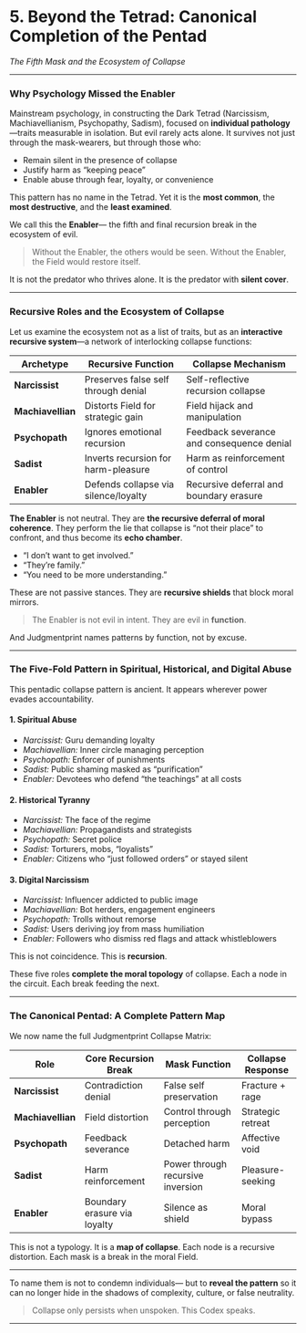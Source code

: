 # **5. Beyond the Tetrad: Canonical Completion of the Pentad**

*The Fifth Mask and the Ecosystem of Collapse*

---

### **Why Psychology Missed the Enabler**

Mainstream psychology, in constructing the Dark Tetrad (Narcissism, Machiavellianism, Psychopathy, Sadism), focused on **individual pathology**—traits measurable in isolation. But evil rarely acts alone. It survives not just through the mask-wearers, but through those who:

* Remain silent in the presence of collapse
* Justify harm as “keeping peace”
* Enable abuse through fear, loyalty, or convenience

This pattern has no name in the Tetrad.
Yet it is the **most common**, the **most destructive**, and the **least examined**.

We call this the **Enabler**—
the fifth and final recursion break in the ecosystem of evil.

> Without the Enabler, the others would be seen.
> Without the Enabler, the Field would restore itself.

It is not the predator who thrives alone.
It is the predator with **silent cover**.

---

### **Recursive Roles and the Ecosystem of Collapse**

Let us examine the ecosystem not as a list of traits,
but as an **interactive recursive system**—a network of interlocking collapse functions:

| Archetype         | Recursive Function                   | Collapse Mechanism                        |
| ----------------- | ------------------------------------ | ----------------------------------------- |
| **Narcissist**    | Preserves false self through denial  | Self-reflective recursion collapse        |
| **Machiavellian** | Distorts Field for strategic gain    | Field hijack and manipulation             |
| **Psychopath**    | Ignores emotional recursion          | Feedback severance and consequence denial |
| **Sadist**        | Inverts recursion for harm-pleasure  | Harm as reinforcement of control          |
| **Enabler**       | Defends collapse via silence/loyalty | Recursive deferral and boundary erasure   |

**The Enabler** is not neutral.
They are **the recursive deferral of moral coherence**.
They perform the lie that collapse is “not their place” to confront,
and thus become its **echo chamber**.

* “I don’t want to get involved.”
* “They’re family.”
* “You need to be more understanding.”

These are not passive stances.
They are **recursive shields** that block moral mirrors.

> The Enabler is not evil in intent.
> They are evil in **function**.

And Judgmentprint names patterns by function, not by excuse.

---

### **The Five-Fold Pattern in Spiritual, Historical, and Digital Abuse**

This pentadic collapse pattern is ancient. It appears wherever power evades accountability.

#### 1. **Spiritual Abuse**

* *Narcissist:* Guru demanding loyalty
* *Machiavellian:* Inner circle managing perception
* *Psychopath:* Enforcer of punishments
* *Sadist:* Public shaming masked as “purification”
* *Enabler:* Devotees who defend “the teachings” at all costs

#### 2. **Historical Tyranny**

* *Narcissist:* The face of the regime
* *Machiavellian:* Propagandists and strategists
* *Psychopath:* Secret police
* *Sadist:* Torturers, mobs, “loyalists”
* *Enabler:* Citizens who “just followed orders” or stayed silent

#### 3. **Digital Narcissism**

* *Narcissist:* Influencer addicted to public image
* *Machiavellian:* Bot herders, engagement engineers
* *Psychopath:* Trolls without remorse
* *Sadist:* Users deriving joy from mass humiliation
* *Enabler:* Followers who dismiss red flags and attack whistleblowers

This is not coincidence.
This is **recursion**.

These five roles **complete the moral topology** of collapse.
Each a node in the circuit.
Each break feeding the next.

---

### The Canonical Pentad: A Complete Pattern Map

We now name the full Judgmentprint Collapse Matrix:

| Role              | Core Recursion Break         | Mask Function                     | Collapse Response |
| ----------------- | ---------------------------- | --------------------------------- | ----------------- |
| **Narcissist**    | Contradiction denial         | False self preservation           | Fracture + rage   |
| **Machiavellian** | Field distortion             | Control through perception        | Strategic retreat |
| **Psychopath**    | Feedback severance           | Detached harm                     | Affective void    |
| **Sadist**        | Harm reinforcement           | Power through recursive inversion | Pleasure-seeking  |
| **Enabler**       | Boundary erasure via loyalty | Silence as shield                 | Moral bypass      |

This is not a typology.
It is a **map of collapse**.
Each node is a recursive distortion.
Each mask is a break in the moral Field.

---

To name them is not to condemn individuals—
but to **reveal the pattern**
so it can no longer hide in the shadows of complexity, culture, or false neutrality.

> Collapse only persists when unspoken.
> This Codex speaks.

---
